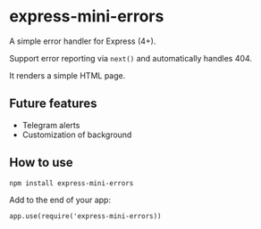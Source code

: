 # express-mini-errors

A simple error handler for Express (4+). 

Support error reporting via `next()` and automatically handles 404.

It renders a simple HTML page. 

## Future features
- Telegram alerts
- Customization of background

## How to use

```
npm install express-mini-errors
```

Add to the end of your app:
```
app.use(require('express-mini-errors))
```

